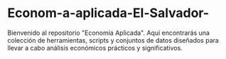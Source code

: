 # Econom-a-aplicada-El-Salvador-
Bienvenido al repositorio "Economía Aplicada". Aquí encontrarás una colección de herramientas, scripts y conjuntos de datos diseñados para llevar a cabo análisis económicos prácticos y significativos.

